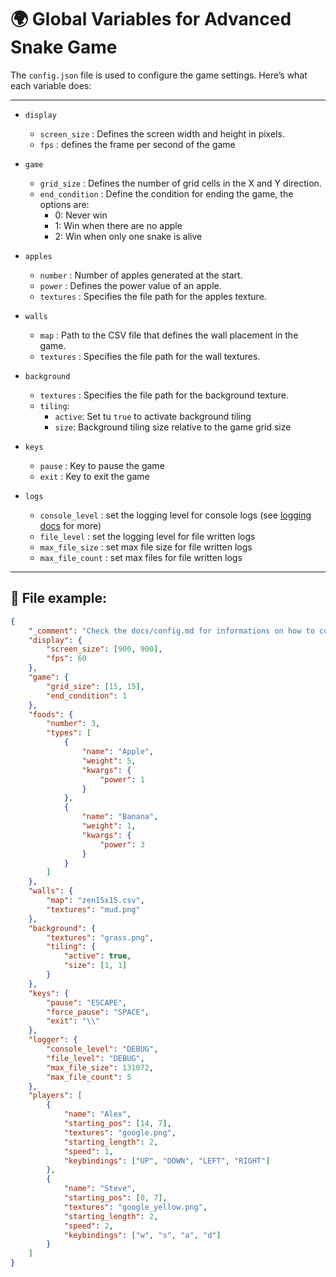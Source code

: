 # 🌍 Global Variables for Advanced Snake Game

The `config.json` file is used to configure the game settings. Here’s what each variable does:

---

- `display`
    - `screen_size` : Defines the screen width and height in pixels.
    - `fps` : defines the frame per second of the game

- `game`
    - `grid_size` : Defines the number of grid cells in the X and Y direction.
    - `end_condition` : Define the condition for ending the game, the options are:
        - 0: Never win
        - 1: Win when there are no apple
        - 2: Win when only one snake is alive

- `apples`
    - `number` : Number of apples generated at the start.
    - `power` : Defines the power value of an apple.
    - `textures` : Specifies the file path for the apples texture.

- `walls`
    - `map` : Path to the CSV file that defines the wall placement in the game.
    - `textures` : Specifies the file path for the wall textures.

- `background`
    - `textures` :  Specifies the file path for the background texture.
    - `tiling`:
        - `active`: Set tu `true` to activate background tiling
        - `size`: Background tiling size relative to the game grid size

- `keys`
    - `pause` : Key to pause the game
    - `exit` : Key to exit the game

- `logs`
    - `console_level` : set the logging level for console logs (see [logging docs](./logger.md) for more)
    - `file_level` : set the logging level for file written logs
    - `max_file_size` : set max file size for file written logs
    - `max_file_count` : set max files for file written logs
---

## 🧪 File example:

```json
{
    "_comment": "Check the docs/config.md for informations on how to configure this file",
    "display": {
        "screen_size": [900, 900],
        "fps": 60
    },
    "game": {
        "grid_size": [15, 15],
        "end_condition": 1
    },
    "foods": {
        "number": 3,
        "types": [
            {
                "name": "Apple",
                "weight": 5,
                "kwargs": {
                    "power": 1
                }
            },
            {
                "name": "Banana",
                "weight": 1,
                "kwargs": {
                    "power": 3
                }
            }
        ]
    },
    "walls": {
        "map": "zen15x15.csv",
        "textures": "mud.png"
    },
    "background": {
        "textures": "grass.png",
        "tiling": {
            "active": true,
            "size": [1, 1]
        }
    },
    "keys": {
        "pause": "ESCAPE",
        "force_pause": "SPACE",
        "exit": "\\"
    },
    "logger": {
        "console_level": "DEBUG",
        "file_level": "DEBUG",
        "max_file_size": 131072,
        "max_file_count": 5
    },
    "players": [
        {
            "name": "Alex",
            "starting_pos": [14, 7],
            "textures": "google.png",
            "starting_length": 2,
            "speed": 1,
            "keybindings": ["UP", "DOWN", "LEFT", "RIGHT"]
        },
        {
            "name": "Steve",
            "starting_pos": [0, 7],
            "textures": "google_yellow.png",
            "starting_length": 2,
            "speed": 2,
            "keybindings": ["w", "s", "a", "d"]
        }
    ]
}

```